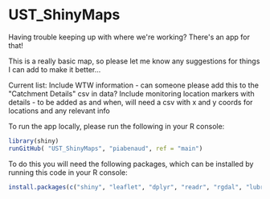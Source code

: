 # UST_ShinyMaps
Having trouble keeping up with where we're working? There's an app for that!

This is a really basic map, so please let me know any suggestions for things I can add to make it better...

Current list:
Include WTW information - can someone please add this to the "Catchment Details" csv in data?
Include monitoring location markers with details - to be added as and when, will need a csv with x and y coords for locations and any relevant info

To run the app locally, please run the following in your R console: 
```R
library(shiny)
runGitHub( "UST_ShinyMaps", "piabenaud", ref = "main")
```
To do this you will need the following packages, which can be installed by running this code in your R console:
 ```R
 install.packages(c("shiny", "leaflet", "dplyr", "readr", "rgdal", "lubridate", "ggplot2"))
 ```
